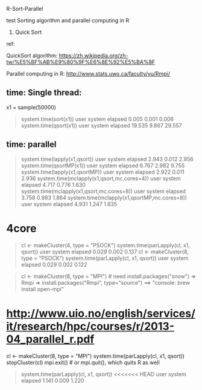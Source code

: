 R-Sort-Parallel

test Sorting algorithm and parallel computing in R

1. Quick Sort

ref:

QuickSort algorithm: 
https://zh.wikipedia.org/zh-tw/%E5%BF%AB%E9%80%9F%E6%8E%92%E5%BA%8F

Parallel computing in R:
http://www.stats.uwo.ca/faculty/yu/Rmpi/ 


## time: Single thread:
x1 = sample(50000)
> system.time(sort(x1))
user  system elapsed 
0.005   0.001   0.006 
> system.time(qsort(x1))
user  system elapsed 
19.535   9.867  29.557 
## time: parallel 
> system.time(lapply(x1,qsort))
user  system elapsed 
2.943   0.012   2.956 
> system.time(qsortMP(x1))
user  system elapsed 
6.767   2.982   9.755 
> system.time(lapply(x1,qsortMP))
user  system elapsed 
2.922   0.011   2.936 
> system.time(mclapply(x1,qsort,mc.cores=4))
user  system elapsed 
4.717   0.776   1.630 
> system.time(mclapply(x1,qsort,mc.cores=8))
user  system elapsed 
3.758   0.983   1.864
> system.time(mclapply(x1,qsortMP,mc.cores=8))
user  system elapsed 
4.931   1.247   1.835 
# 4core
> cl <- makeCluster(4, type = "PSOCK")
> system.time(parLapply(cl, x1, qsort))
user  system elapsed 
0.029   0.002   0.137 
> cl <- makeCluster(8, type = "PSOCK")
> system.time(parLapply(cl, x1, qsort))
user  system elapsed 
0.029   0.002   0.122 


> cl <- makeCluster(8, type = "MPI") # need install.packages("snow") => Rmpi => install.packages("Rmpi", type="source") ==> "console: brew install open-mpi"
# http://www.uio.no/english/services/it/research/hpc/courses/r/2013-04_parallel_r.pdf
cl <- makeCluster(8, type = "MPI")
system.time(parLapply(cl, x1, qsort))
stopCluster(cl)
mpi.exit()  # or mpi.quit(), which quits R as well

> system.time(parLapply(cl, x1, qsort))
<<<<<<< HEAD
user  system elapsed 
1.141   0.009   1.220 
</div>

